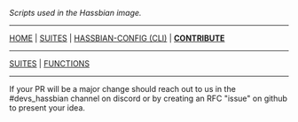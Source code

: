 _Scripts used in the Hassbian image._

***

[HOME](/) | [SUITES](/suites) | [HASSBIAN-CONFIG (CLI)](/cli) | [**CONTRIBUTE**](/contribute)

***

[SUITES](/contribute/suites) | [FUNCTIONS](/contribute/functions)
***

If your PR will be a major change should reach out to us in the #devs_hassbian channel on discord or by creating an RFC "issue" on github to present your idea.